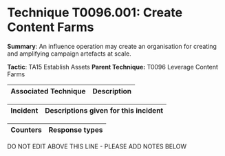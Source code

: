 # Technique T0096.001: Create Content Farms

**Summary**: An influence operation may create an organisation for creating and amplifying campaign artefacts at scale.

**Tactic**: TA15 Establish Assets            **Parent Technique:** T0096 Leverage Content Farms


| Associated Technique | Description |
| --------- | ------------------------- |



| Incident | Descriptions given for this incident |
| -------- | -------------------- |



| Counters | Response types |
| -------- | -------------- |


DO NOT EDIT ABOVE THIS LINE - PLEASE ADD NOTES BELOW